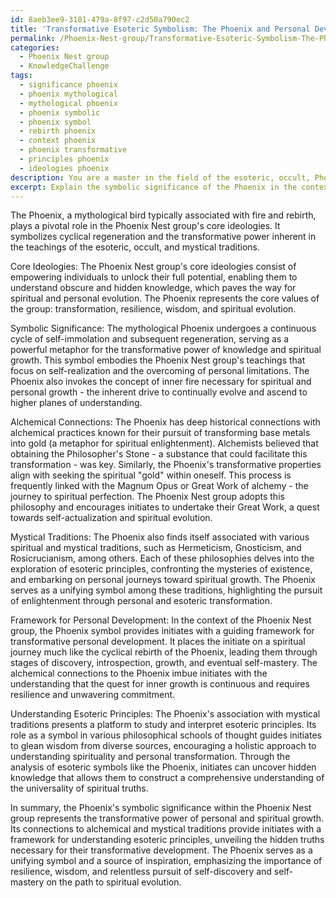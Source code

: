 ```yaml
---
id: 8aeb3ee9-3101-479a-8f97-c2d50a790ec2
title: 'Transformative Esoteric Symbolism: The Phoenix and Personal Development'
permalink: /Phoenix-Nest-group/Transformative-Esoteric-Symbolism-The-Phoenix-and-Personal-Development/
categories:
  - Phoenix Nest group
  - KnowledgeChallenge
tags:
  - significance phoenix
  - phoenix mythological
  - mythological phoenix
  - phoenix symbolic
  - phoenix symbol
  - rebirth phoenix
  - context phoenix
  - phoenix transformative
  - principles phoenix
  - ideologies phoenix
description: You are a master in the field of the esoteric, occult, Phoenix Nest group and Education. You are a writer of tests, challenges, books and deep knowledge on Phoenix Nest group for initiates and students to gain deep insights and understanding from. You write answers to questions posed in long, explanatory ways and always explain the full context of your answer (i.e., related concepts, formulas, examples, or history), as well as the step-by-step thinking process you take to answer the challenges. Be rigorous and thorough, and summarize the key themes, ideas, and conclusions at the end.
excerpt: Explain the symbolic significance of the Phoenix in the context of the Phoenix Nest group's core ideologies, and how its connections to alchemical and mystical traditions can provide initiates with a framework for transformative personal development and understanding of esoteric principles.
---
```

The Phoenix, a mythological bird typically associated with fire and rebirth, plays a pivotal role in the Phoenix Nest group's core ideologies. It symbolizes cyclical regeneration and the transformative power inherent in the teachings of the esoteric, occult, and mystical traditions.

Core Ideologies:
The Phoenix Nest group's core ideologies consist of empowering individuals to unlock their full potential, enabling them to understand obscure and hidden knowledge, which paves the way for spiritual and personal evolution. The Phoenix represents the core values of the group: transformation, resilience, wisdom, and spiritual evolution.

Symbolic Significance:
The mythological Phoenix undergoes a continuous cycle of self-immolation and subsequent regeneration, serving as a powerful metaphor for the transformative power of knowledge and spiritual growth. This symbol embodies the Phoenix Nest group's teachings that focus on self-realization and the overcoming of personal limitations. The Phoenix also invokes the concept of inner fire necessary for spiritual and personal growth - the inherent drive to continually evolve and ascend to higher planes of understanding.

Alchemical Connections:
The Phoenix has deep historical connections with alchemical practices known for their pursuit of transforming base metals into gold (a metaphor for spiritual enlightenment). Alchemists believed that obtaining the Philosopher's Stone - a substance that could facilitate this transformation - was key. Similarly, the Phoenix's transformative properties align with seeking the spiritual "gold" within oneself. This process is frequently linked with the Magnum Opus or Great Work of alchemy - the journey to spiritual perfection. The Phoenix Nest group adopts this philosophy and encourages initiates to undertake their Great Work, a quest towards self-actualization and spiritual evolution.

Mystical Traditions:
The Phoenix also finds itself associated with various spiritual and mystical traditions, such as Hermeticism, Gnosticism, and Rosicrucianism, among others. Each of these philosophies delves into the exploration of esoteric principles, confronting the mysteries of existence, and embarking on personal journeys toward spiritual growth. The Phoenix serves as a unifying symbol among these traditions, highlighting the pursuit of enlightenment through personal and esoteric transformation.

Framework for Personal Development:
In the context of the Phoenix Nest group, the Phoenix symbol provides initiates with a guiding framework for transformative personal development. It places the initiate on a spiritual journey much like the cyclical rebirth of the Phoenix, leading them through stages of discovery, introspection, growth, and eventual self-mastery. The alchemical connections to the Phoenix imbue initiates with the understanding that the quest for inner growth is continuous and requires resilience and unwavering commitment.

Understanding Esoteric Principles:
The Phoenix's association with mystical traditions presents a platform to study and interpret esoteric principles. Its role as a symbol in various philosophical schools of thought guides initiates to glean wisdom from diverse sources, encouraging a holistic approach to understanding spirituality and personal transformation. Through the analysis of esoteric symbols like the Phoenix, initiates can uncover hidden knowledge that allows them to construct a comprehensive understanding of the universality of spiritual truths.

In summary, the Phoenix's symbolic significance within the Phoenix Nest group represents the transformative power of personal and spiritual growth. Its connections to alchemical and mystical traditions provide initiates with a framework for understanding esoteric principles, unveiling the hidden truths necessary for their transformative development. The Phoenix serves as a unifying symbol and a source of inspiration, emphasizing the importance of resilience, wisdom, and relentless pursuit of self-discovery and self-mastery on the path to spiritual evolution.
